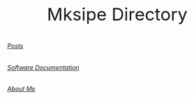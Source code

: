 <p style="text-align: center; font-size: 40px;"> Mksipe Directory </p>

###### [Posts](https://mksipe.github.io/mksipe/posts/)
###### [Software Documentation](https://mksipe.github.io/mksipe/SoftwareDocs)
###### [About Me](https://mksipe.github.io/mksipe/)

